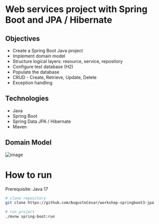 # Web services project with Spring Boot and JPA / Hibernate

## Objectives
- Create a Spring Boot Java project
- Implement domain model
- Structure logical layers: resource, service, repository
- Configure test database (H2)
- Populate the database
- CRUD - Create, Retrieve, Update, Delete
- Exception handling

## Technologies
- Java
- Spring Boot
- Spring Data JPA / Hibernate
- Maven

## Domain Model

  ![image](https://github.com/AugustoCesar/workshop-springboot3-jpa/assets/10029136/7f984ef2-e2f1-4995-92b6-e4d4d8ce03bf)

# How to run

Prerequisite: Java 17

```bash
# clone repository
git clone https://github.com/AugustoCesar/workshop-springboot3-jpa

# run project
./mvnw spring-boot:run
```
